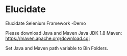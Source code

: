 # Elucidate
Elucidate Selenium Framework -Demo

Please download Java and Maven
Java JDK 1.8
Maven:
https://maven.apache.org/download.cgi

Set Java and Maven path variable to Bin  Folders.

